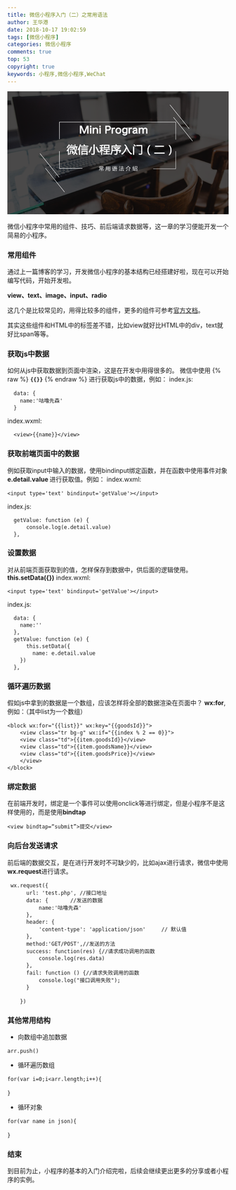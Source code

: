 ```yaml
---
title: 微信小程序入门（二）之常用语法
author: 王华港
date: 2018-10-17 19:02:59
tags: [微信小程序]
categories: 微信小程序
comments: true
top: 53
copyright: true
keywords: 小程序,微信小程序,WeChat
---
```


![](/images/weChatcover2.png)

微信小程序中常用的组件、技巧、前后端请求数据等，这一章的学习便能开发一个简易的小程序。
<!--more-->
### 常用组件

通过上一篇博客的学习，开发微信小程序的基本结构已经搭建好啦，现在可以开始编写代码，开始开发啦。

<strong>view、text、image、input、radio</strong>

这几个是比较常见的，用得比较多的组件，更多的组件可参考[官方文档](https://developers.weixin.qq.com/miniprogram/dev/component/)。

其实这些组件和HTML中的标签差不错，比如view就好比HTML中的div，text就好比span等等。


### 获取js中数据

如何从js中获取数据到页面中渲染，这是在开发中用得很多的。
微信中使用
{% raw %}
<strong>`{{}}`</strong>
{% endraw %}
进行获取js中的数据，例如：
index.js:
```
  data: {
    name:'咕噜先森'
  }
```
index.wxml:
```
  <view>{{name}}</view>
```

### 获取前端页面中的数据

例如获取input中输入的数据，使用bindinput绑定函数，并在函数中使用事件对象<strong>e.detail.value
</strong>进行获取值。例如：
index.wxml:
```
<input type='text' bindinput='getValue'></input>
```
index.js:
```
  getValue: function (e) {
      console.log(e.detail.value)
  },
```
### 设置数据

对从前端页面获取到的值，怎样保存到数据中，供后面的逻辑使用。
<strong>this.setData({})</strong>
index.wxml:
```
<input type='text' bindinput='getValue'></input>
```
index.js:
```
  data: {
    name:''  
  },
  getValue: function (e) {
      this.setData({
        name: e.detail.value
    })
  },
```

### 循环遍历数据

假如js中拿到的数据是一个数组，应该怎样将全部的数据渲染在页面中？
<strong>wx:for</strong>,例如：（其中list为一个数组）

```
<block wx:for="{{list}}" wx:key="{{goodsId}}">
    <view class="tr bg-g" wx:if="{{index % 2 == 0}}">
    <view class="td">{{item.goodsId}}</view>
    <view class="td">{{item.goodsName}}</view>
    <view class="td">{{item.goodsPrice}}</view>
    </view>
</block>

```

### 绑定数据

在前端开发时，绑定是一个事件可以使用onclick等进行绑定，但是小程序不是这样使用的，而是使用<strong>bindtap</strong>

```
<view bindtap=“submit”>提交</view>
```

### 向后台发送请求

前后端的数据交互，是在进行开发时不可缺少的，比如ajax进行请求，微信中使用<strong>wx.request</strong>进行请求。

```
 wx.request({
      url: 'test.php', //接口地址
      data: {       //发送的数据
          name:'咕噜先森'
      },
      header: {
          'content-type': 'application/json'     // 默认值
      },
      method:'GET/POST',//发送的方法
      success: function(res) {//请求成功调用的函数
          console.log(res.data)
      },
      fail: function () {//请求失败调用的函数
          console.log("接口调用失败");
      }

    })

```

### 其他常用结构

- 向数组中追加数据
```
arr.push()
```
- 循环遍历数组
```
for(var i=0;i<arr.length;i++){  

}
```
- 循环对象
```
for(var name in json){  

}
```

### 结束

到目前为止，小程序的基本的入门介绍完啦，后续会继续更出更多的分享或者小程序的实例。


